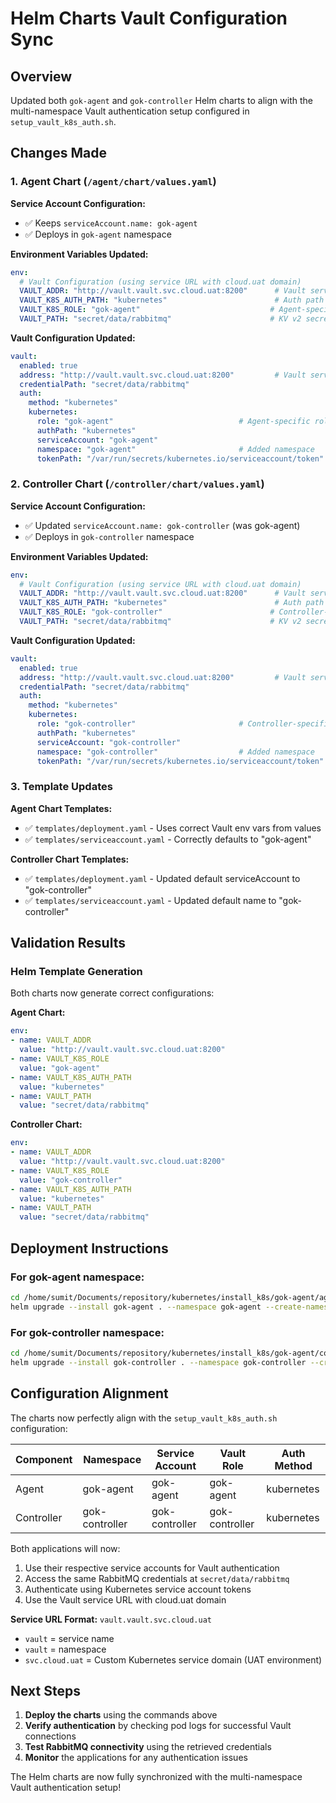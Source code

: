 # Helm Charts Vault Configuration Sync

## Overview
Updated both `gok-agent` and `gok-controller` Helm charts to align with the multi-namespace Vault authentication setup configured in `setup_vault_k8s_auth.sh`.

## Changes Made

### 1. Agent Chart (`/agent/chart/values.yaml`)
**Service Account Configuration:**
- ✅ Keeps `serviceAccount.name: gok-agent`
- ✅ Deploys in `gok-agent` namespace

**Environment Variables Updated:**
```yaml
env:
  # Vault Configuration (using service URL with cloud.uat domain)
  VAULT_ADDR: "http://vault.vault.svc.cloud.uat:8200"      # Vault service URL
  VAULT_K8S_AUTH_PATH: "kubernetes"                        # Auth path
  VAULT_K8S_ROLE: "gok-agent"                             # Agent-specific role
  VAULT_PATH: "secret/data/rabbitmq"                      # KV v2 secret path
```

**Vault Configuration Updated:**
```yaml
vault:
  enabled: true
  address: "http://vault.vault.svc.cloud.uat:8200"         # Vault service URL
  credentialPath: "secret/data/rabbitmq"
  auth:
    method: "kubernetes"
    kubernetes:
      role: "gok-agent"                            # Agent-specific role
      authPath: "kubernetes"
      serviceAccount: "gok-agent"
      namespace: "gok-agent"                       # Added namespace
      tokenPath: "/var/run/secrets/kubernetes.io/serviceaccount/token"
```

### 2. Controller Chart (`/controller/chart/values.yaml`)
**Service Account Configuration:**
- ✅ Updated `serviceAccount.name: gok-controller` (was gok-agent)
- ✅ Deploys in `gok-controller` namespace

**Environment Variables Updated:**
```yaml
env:
  # Vault Configuration (using service URL with cloud.uat domain)
  VAULT_ADDR: "http://vault.vault.svc.cloud.uat:8200"      # Vault service URL
  VAULT_K8S_AUTH_PATH: "kubernetes"                        # Auth path
  VAULT_K8S_ROLE: "gok-controller"                        # Controller-specific role
  VAULT_PATH: "secret/data/rabbitmq"                      # KV v2 secret path
```

**Vault Configuration Updated:**
```yaml
vault:
  enabled: true
  address: "http://vault.vault.svc.cloud.uat:8200"         # Vault service URL
  credentialPath: "secret/data/rabbitmq"
  auth:
    method: "kubernetes"
    kubernetes:
      role: "gok-controller"                       # Controller-specific role
      authPath: "kubernetes"
      serviceAccount: "gok-controller"
      namespace: "gok-controller"                  # Added namespace
      tokenPath: "/var/run/secrets/kubernetes.io/serviceaccount/token"
```

### 3. Template Updates

**Agent Chart Templates:**
- ✅ `templates/deployment.yaml` - Uses correct Vault env vars from values
- ✅ `templates/serviceaccount.yaml` - Correctly defaults to "gok-agent"

**Controller Chart Templates:**
- ✅ `templates/deployment.yaml` - Updated default serviceAccount to "gok-controller"
- ✅ `templates/serviceaccount.yaml` - Updated default name to "gok-controller"

## Validation Results

### Helm Template Generation
Both charts now generate correct configurations:

**Agent Chart:**
```yaml
env:
- name: VAULT_ADDR
  value: "http://vault.vault.svc.cloud.uat:8200"
- name: VAULT_K8S_ROLE
  value: "gok-agent"
- name: VAULT_K8S_AUTH_PATH
  value: "kubernetes"
- name: VAULT_PATH
  value: "secret/data/rabbitmq"
```

**Controller Chart:**
```yaml
env:
- name: VAULT_ADDR
  value: "http://vault.vault.svc.cloud.uat:8200"
- name: VAULT_K8S_ROLE
  value: "gok-controller"
- name: VAULT_K8S_AUTH_PATH
  value: "kubernetes"
- name: VAULT_PATH
  value: "secret/data/rabbitmq"
```

## Deployment Instructions

### For gok-agent namespace:
```bash
cd /home/sumit/Documents/repository/kubernetes/install_k8s/gok-agent/agent/chart
helm upgrade --install gok-agent . --namespace gok-agent --create-namespace
```

### For gok-controller namespace:
```bash
cd /home/sumit/Documents/repository/kubernetes/install_k8s/gok-agent/controller/chart
helm upgrade --install gok-controller . --namespace gok-controller --create-namespace
```

## Configuration Alignment

The charts now perfectly align with the `setup_vault_k8s_auth.sh` configuration:

| Component | Namespace | Service Account | Vault Role | Auth Method |
|-----------|-----------|-----------------|------------|-------------|
| Agent | gok-agent | gok-agent | gok-agent | kubernetes |
| Controller | gok-controller | gok-controller | gok-controller | kubernetes |

Both applications will now:
1. Use their respective service accounts for Vault authentication
2. Access the same RabbitMQ credentials at `secret/data/rabbitmq`
3. Authenticate using Kubernetes service account tokens
4. Use the Vault service URL with cloud.uat domain

**Service URL Format:** `vault.vault.svc.cloud.uat`
- `vault` = service name
- `vault` = namespace  
- `svc.cloud.uat` = Custom Kubernetes service domain (UAT environment)

## Next Steps

1. **Deploy the charts** using the commands above
2. **Verify authentication** by checking pod logs for successful Vault connections
3. **Test RabbitMQ connectivity** using the retrieved credentials
4. **Monitor** the applications for any authentication issues

The Helm charts are now fully synchronized with the multi-namespace Vault authentication setup!